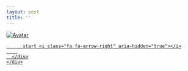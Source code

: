 ```yaml
---
layout: post
title: ''
---
```


<p class="imglist">




<div class="image-container">
  <a href="https://pic.superbed.cn/item/5daf3d7e8b58bc7bf7c25d8b.jpg"  data-fancybox="images">
    <img src="https://cxcxcx.cx/assets/img/cx/cx0007/c.jpg" alt="Avatar" class="image" />
    <div class="overlay">
      <div class="text">
        
          start <i class="fa fa-arrow-right" aria-hidden="true"></i>
        
      </div>
    </div>
  </a>
</div>




<a href="https://pic.superbed.cn/item/5daf3d7e8b58bc7bf7c25d90.jpg" data-fancybox="images"><img src="" /></a>
<a href="https://pic.superbed.cn/item/5daf3d7e8b58bc7bf7c25d95.jpg" data-fancybox="images"><img src="" /></a>
<a href="https://pic.superbed.cn/item/5daf3d7e8b58bc7bf7c25d9a.jpg" data-fancybox="images"><img src="" /></a>
<a href="https://pic.superbed.cn/item/5daf3d7e8b58bc7bf7c25da1.jpg" data-fancybox="images"><img src="" /></a>
<a href="https://pic.superbed.cn/item/5daf3d7e8b58bc7bf7c25da6.jpg" data-fancybox="images"><img src="" /></a>
<a href="https://pic.superbed.cn/item/5daf3d7e8b58bc7bf7c25dae.jpg" data-fancybox="images"><img src="" /></a>
<a href="https://pic.superbed.cn/item/5daf3d7e8b58bc7bf7c25db3.jpg" data-fancybox="images"><img src="" /></a>
<a href="https://pic.superbed.cn/item/5daf3d7e8b58bc7bf7c25db8.jpg" data-fancybox="images"><img src="" /></a>
<a href="https://pic.superbed.cn/item/5daf3d7e8b58bc7bf7c25dc0.jpg" data-fancybox="images"><img src="" /></a>
<a href="https://pic.superbed.cn/item/5daf3d7e8b58bc7bf7c25dc3.jpg" data-fancybox="images"><img src="" /></a>


</p>
